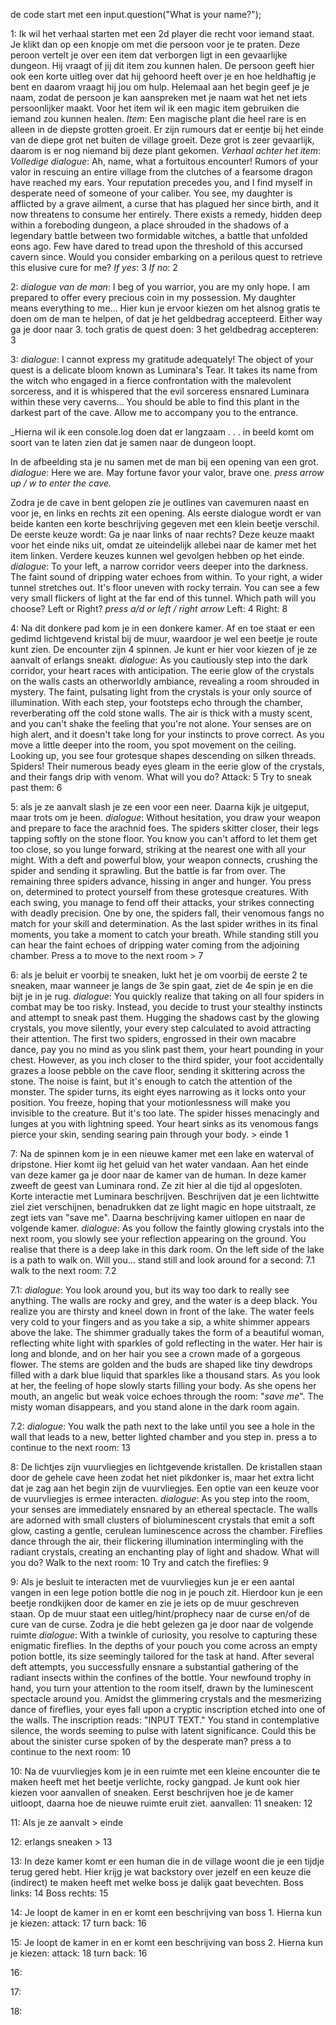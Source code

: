 de code start met een input.question("What is your name?");

1: Ik wil het verhaal starten met een 2d player die recht voor iemand staat. Je klikt dan op een knopje om met die persoon voor je te praten. Deze peroon vertelt je over een item dat verborgen ligt in een gevaarlijke dungeon. Hij vraagt of jij dit item zou kunnen halen. De persoon geeft hier ook een korte uitleg over dat hij gehoord heeft over je en hoe heldhaftig je bent en daarom vraagt hij jou om hulp. Helemaal aan het begin geef je je naam, zodat de persoon je kan aanspreken met je naam wat het net iets persoonlijker maakt. Voor het item wil ik een magic item gebruiken die iemand zou kunnen healen.
_Item_: Een magische plant die heel rare is en alleen in de diepste grotten groeit. Er zijn rumours dat er eentje bij het einde van de diepe grot net buiten de village groeit. Deze grot is zeer gevaarlijk, daarom is er nog niemand bij deze plant gekomen.
_Verhaal achter het item_:
_Volledige dialogue_: Ah, name, what a fortuitous encounter! Rumors of your valor in rescuing an entire village from the clutches of a fearsome dragon have reached my ears. Your reputation precedes you, and I find myself in desperate need of someone of your caliber. You see, my daughter is afflicted by a grave ailment, a curse that has plagued her since birth, and it now threatens to consume her entirely. There exists a remedy, hidden deep within a foreboding dungeon, a place shrouded in the shadows of a legendary battle between two formidable witches, a battle that unfolded eons ago. Few have dared to tread upon the threshold of this accursed cavern since. Would you consider embarking on a perilous quest to retrieve this elusive cure for me?
	_If yes_: 3
	_If no_: 2  

2: _dialogue van de man_: I beg of you warrior, you are my only hope. I am prepared to offer every precious coin in my possession. My daughter means everything to me...
Hier kun je ervoor kiezen om het alsnog gratis te doen om de man te helpen, of dat je het geldbedrag accepteerd. Either way ga je door naar 3.
	toch gratis de quest doen: 3
	het geldbedrag accepteren: 3

3: _dialogue_: I cannot express my gratitude adequately! The object of your quest is a delicate bloom known as Luminara's Tear. It takes its name from the witch who engaged in a fierce confrontation with the malevolent sorceress, and it is whispered that the evil sorceress ensnared Luminara within these very caverns... You should be able to find this plant in the darkest part of the cave. Allow me to accompany you to the entrance.

_Hierna wil ik een console.log doen dat er langzaam . . . in beeld komt om soort van te laten zien dat je samen naar de dungeon loopt.

In de afbeelding sta je nu samen met de man bij een opening van een grot.
	_dialogue_: Here we are. May fortune favor your valor, brave one.
	_press arrow up / w to enter the cave._

Zodra je de cave in bent gelopen zie je outlines van cavemuren naast en voor je, en links en rechts zit een opening. Als eerste dialogue wordt er van beide kanten een korte beschrijving gegeven met een klein beetje verschil. De eerste keuze wordt: Ga je naar links of naar rechts? Deze keuze maakt voor het einde niks uit, omdat ze uiteindelijk allebei naar de kamer met het item linken. Verdere keuzes kunnen wel gevolgen hebben op het einde.
	_dialogue_: To your left, a narrow corridor veers deeper into the darkness. The faint sound of dripping water echoes from within. To your right, a wider tunnel stretches out. It's floor uneven with rocky terrain. You can see a few very small flickers of light at the far end of this tunnel. Which path will you choose? Left or Right? _press a/d or left / right arrow_
	Left: 4
	Right: 8

4: Na dit donkere pad kom je in een donkere kamer. Af en toe staat er een gedimd lichtgevend kristal bij de muur, waardoor je wel een beetje je route kunt zien. De encounter zijn 4 spinnen. Je kunt er hier voor kiezen of je ze aanvalt of erlangs sneakt.
_dialogue_: As you cautiously step into the dark corridor, your heart races with anticipation. The eerie glow of the crystals on the walls casts an otherworldly ambiance, revealing a room shrouded in mystery. The faint, pulsating light from the crystals is your only source of illumination.
With each step, your footsteps echo through the chamber, reverberating off the cold stone walls. The air is thick with a musty scent, and you can't shake the feeling that you're not alone. Your senses are on high alert, and it doesn't take long for your instincts to prove correct.
As you move a little deeper into the room, you spot movement on the ceiling. Looking up, you see four grotesque shapes descending on silken threads. Spiders! Their numerous beady eyes gleam in the eerie glow of the crystals, and their fangs drip with venom. What will you do?
	Attack: 5
	Try to sneak past them: 6

5: als je ze aanvalt slash je ze een voor een neer. Daarna kijk je uitgeput, maar trots om je heen. 
_dialogue_: Without hesitation, you draw your weapon and prepare to face the arachnid foes. The spiders skitter closer, their legs tapping softly on the stone floor. You know you can't afford to let them get too close, so you lunge forward, striking at the nearest one with all your might.
With a deft and powerful blow, your weapon connects, crushing the spider and sending it sprawling. But the battle is far from over. The remaining three spiders advance, hissing in anger and hunger.
You press on, determined to protect yourself from these grotesque creatures. With each swing, you manage to fend off their attacks, your strikes connecting with deadly precision. One by one, the spiders fall, their venomous fangs no match for your skill and determination.
As the last spider writhes in its final moments, you take a moment to catch your breath. While standing still you can hear the faint echoes of dripping water coming from the adjoining chamber. 
Press a to move to the next room > 7

6: als je beluit er voorbij te sneaken, lukt het je om voorbij de eerste 2 te sneaken, maar wanneer je langs de 3e spin gaat, ziet de 4e spin je en die bijt je in je rug. 
_dialogue_: You quickly realize that taking on all four spiders in combat may be too risky. Instead, you decide to trust your stealthy instincts and attempt to sneak past them.
Hugging the shadows cast by the glowing crystals, you move silently, your every step calculated to avoid attracting their attention. The first two spiders, engrossed in their own macabre dance, pay you no mind as you slink past them, your heart pounding in your chest.
However, as you inch closer to the third spider, your foot accidentally grazes a loose pebble on the cave floor, sending it skittering across the stone. The noise is faint, but it's enough to catch the attention of the monster. The spider turns, its eight eyes narrowing as it locks onto your position.
You freeze, hoping that your motionlessness will make you invisible to the creature. But it's too late. The spider hisses menacingly and lunges at you with lightning speed. Your heart sinks as its venomous fangs pierce your skin, sending searing pain through your body. > einde 1

7: Na de spinnen kom je in een nieuwe kamer met een lake en waterval of dripstone. Hier komt iig het geluid van het water vandaan. Aan het einde van deze kamer ga je door naar de kamer van de human. In deze kamer zweeft de geest van Luminara rond. Ze zit hier al die tijd al opgesloten. Korte interactie met Luminara beschrijven. Beschrijven dat je een lichtwitte ziel ziet verschijnen, benadrukken dat ze light magic en hope uitstraalt, ze zegt iets van "save me". Daarna beschrijving kamer uitlopen en naar de volgende kamer. 
_dialogue_: As you follow the faintly glowing crystals into the next room, you slowly see your reflection appearing on the ground. You realise that there is a deep lake in this dark room. On the left side of the lake is a path to walk on. Will you...
	stand still and look around for a second: 7.1
	walk to the next room: 7.2 

7.1: _dialogue_: You look around you, but its way too dark to really see anything. The walls are rocky and grey, and the water is a deep black. You realize you are thirsty and kneel down in front of the lake. The water feels very cold to your fingers and as you take a sip, a white shimmer appears above the lake. The shimmer gradually takes the form of a beautiful woman, reflecting white light with sparkles of gold reflecting in the water. Her hair is long and blonde, and on her hair you see a crown made of a gorgeous flower. The stems are golden and the buds are shaped like tiny dewdrops  filled with a dark blue liquid that sparkles like a thousand stars. As you look at her, the feeling of hope slowly starts filling your body. As she opens her mouth, an angelic but weak voice echoes through the room: "_save me_". The misty woman disappears, and you stand alone in the dark room again.

7.2: _dialogue_: You walk the path next to the lake until you see a hole in the wall that leads to a new, better lighted chamber and you step in.
	press a to continue to the next room: 13

8: De lichtjes zijn vuurvliegjes en lichtgevende kristallen. De kristallen staan door de gehele cave heen zodat het niet pikdonker is, maar het extra licht dat je zag aan het begin zijn de vuurvliegjes. Een optie van een keuze voor de vuurvliegjes is ermee interacten.
_dialogue_: As you step into the room, your senses are immediately ensnared by an ethereal spectacle. The walls are adorned with small clusters of bioluminescent crystals that emit a soft glow, casting a gentle, cerulean luminescence across the chamber. Fireflies dance through the air, their flickering illumination intermingling with the radiant crystals, creating an enchanting play of light and shadow. What will you do? 
	Walk to the next room: 10
	Try and catch the fireflies: 9

9: Als je besluit te interacten met de vuurvliegjes kun je er een aantal vangen in een lege potion bottle die nog in je pouch zit. Hierdoor kun je een beetje rondkijken door de kamer en zie je iets op de muur geschreven staan. Op de muur staat een uitleg/hint/prophecy naar de curse en/of de cure van de curse. Zodra je die hebt gelezen ga je door naar de volgende ruimte 
_dialogue_: With a twinkle of curiosity, you resolve to capturing these enigmatic fireflies. In the depths of your pouch you come across an empty potion bottle, its size seemingly tailored for the task at hand. After several deft attempts, you successfully ensnare a substantial gathering of the radiant insects within the confines of the bottle. 
Your newfound trophy in hand, you turn your attention to the room itself, drawn by the luminescent spectacle around you. Amidst the glimmering crystals and the mesmerizing dance of fireflies, your eyes fall upon a cryptic inscription etched into one of the walls. The inscription reads: "INPUT TEXT." You stand in contemplative silence, the words seeming to pulse with latent significance. Could this be about the sinister curse spoken of by the desperate man?
	press a to continue to the next room: 10

10: Na de vuurvliegjes kom je in een ruimte met een kleine encounter die te maken heeft met het beetje verlichte, rocky gangpad. Je kunt ook hier kiezen voor aanvallen of sneaken. Eerst beschrijven hoe je de kamer uitloopt, daarna hoe de nieuwe ruimte eruit ziet.
	aanvallen: 11
	sneaken: 12

11: Als je ze aanvalt > einde

12: erlangs sneaken > 13

13: In deze kamer komt er een human die in de village woont die je een tijdje terug gered hebt. Hier krijg je wat backstory over jezelf en een keuze die (indirect) te maken heeft met welke boss je dalijk gaat bevechten.
Boss links: 14
Boss rechts: 15

14: Je loopt de kamer in en er komt een beschrijving van boss 1. Hierna kun je kiezen:
	attack: 17
	turn back: 16

15: Je loopt de kamer in en er komt een beschrijving van boss 2. Hierna kun je kiezen:
	attack: 18
	turn back: 16

16: 

17: 

18: 